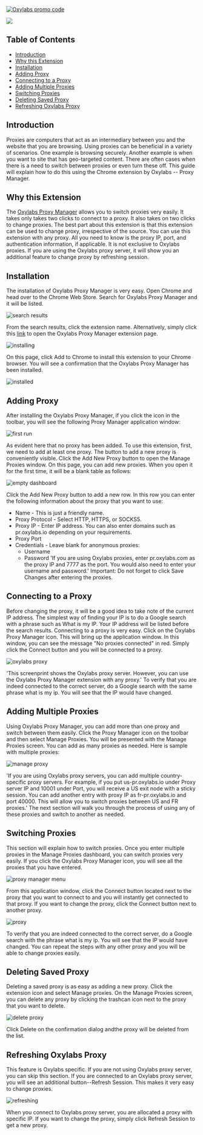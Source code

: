 
[![Oxylabs promo code](https://raw.githubusercontent.com/oxylabs/product-integrations/refs/heads/master/Affiliate-Universal-1090x275.png)](https://oxylabs.io/pages/gitoxy?utm_source=877&utm_medium=affiliate&groupid=877&utm_content=proxy-chrome-extension-github&transaction_id=102f49063ab94276ae8f116d224b67)

[![](https://dcbadge.vercel.app/api/server/eWsVUJrnG5)](https://discord.gg/GbxmdGhZjq)

## Table of Contents
- [Introduction](#introduction)
- [Why this Extension](#why-this-extension)
- [Installation](#installation)
- [Adding Proxy](#adding-proxy)
- [Connecting to a Proxy](#connecting-to-a-proxy)
- [Adding Multiple Proxies](#adding-multiple-proxies)
- [Switching Proxies](#switching-proxies)
- [Deleting Saved Proxy](#deleting-saved-proxy)
- [Refreshing Oxylabs Proxy](#refreshing-oxylabs-proxy)

## Introduction 
Proxies are computers that act as an intermediary between you and the website that you are browsing. Using proxies can be beneficial in a variety of scenarios. One example is browsing securely. Another example is when you want to site that has geo-targeted content. 
There are often cases when there is a need to switch between proxies or even turn these off. This guide will explain how to do this using the Chrome extension by Oxylabs -- Proxy Manager. 

## Why this Extension 
The [Oxylabs Proxy Manager](https://oxylabs.io/products/chrome-proxy-extension) allows you to switch proxies very easily. It takes only takes two clicks to connect to a proxy. It also takes on two clicks to change proxies. 
The best part about this extension is that this extension can be used to change proxy, irrespective of the source. You can use this extension with any proxy. All you need to know is the proxy IP, port, and authentication information, if applicable. It is not exclusive to Oxylabs proxies. 
If you are using the Oxylabs proxy server, it will show you an additional feature to change proxy by refreshing session. 

## Installation 
The installation of Oxylabs Proxy Manager is very easy. Open Chrome and head over to the Chrome Web Store. Search for Oxylabs Proxy Manager and it will be listed. 

![search results](images/Search_Results.png)

From the search results, click the extension name. 
Alternatively, simply click this [link](https://oxy.yt/ArJV) to open the Oxylabs Proxy Manager extension page.

![installing](images/InstallProxyManger.png)

On this page, click Add to Chrome to install this extension to your Chrome browser. You will see a confirmation that the Oxylabs Proxy Manager has been installed. 

![installed](images/Extension_Installed.png)


## Adding Proxy 
After installing the Oxylabs Proxy Manager, if you click the icon in the toolbar, you will see the following Proxy Manager application window:

![first run](images/First_Run.png)

As evident here that no proxy has been added. To use this extension, first, we need to add at least one proxy. 
The button to add a new proxy is conveniently visible. Click the Add New Proxy button to open the Manage Proxies window. On this page, you can add new proxies. When you open it for the first time, it will be a blank table as follows: 

![empty dashboard](images/EmptyDashboard.png)

Click the Add New Proxy button to add a new row. In this row you can enter the following information about the proxy that you want to use: 
- Name - This is just a friendly name. 
- Proxy Protocol - Select HTTP, HTTPS, or SOCKS5. 
- Proxy IP - Enter IP address. You can also enter domains such as pr.oxylabs.io depending on your requirements.
- Proxy Port 
- Credentials - Leave blank for anonymous proxies: 
  - Username 
  - Password 
'If you are using Oxylabs proxies, enter pr.oxylabs.com as the proxy IP and 7777 as the port. You would also need to enter your username and password.'
Important: Do not forget to click Save Changes after entering the proxies. 
## Connecting to a Proxy 
Before changing the proxy, it will be a good idea to take note of the current IP address. The simplest way of finding your IP is to do a Google search with a phrase such as What is my IP. 
Your IP address will be listed before the search results. 
Connecting to a proxy is very easy. Click on the Oxylabs Proxy Manager icon. This will bring up the application window. 
In this window, you can see the message "No proxies connected" in red. Simply click the Connect button and you will be connected to a proxy. 

![oxylabs proxy](images/oxylabs_proxy.png)

'This screenprint shows the Oxylabs proxy server. However, you can use the Oxylabs Proxy Manager extension with any proxy.'
To verify that you are indeed connected to the correct server, do a Google search with the same phrase what is my ip. You will see that the IP would have changed.

## Adding Multiple Proxies 
Using Oxylabs Proxy Manager, you can add more than one proxy and switch between them easily. 
Click the Proxy Manager icon on the toolbar and then select Manage Proxies. You will be presented with the Manage Proxies screen. You can add as many proxies as needed. Here is sample with multiple proxies: 

![manage proxy](images/ManageProxy.png)

'If you are using Oxylabs proxy servers, you can add multiple country-specific proxy servers. For example, if you put us-pr.oxylabs.io under Proxy server IP and 10001 under Port, you will receive a US exit node with a sticky session. You can add another entry with proxy IP as fr-pr.oxylabs.io and port 40000. This will allow you to switch proxies between US and FR proxies.'
The next section will walk you through the process of using any of these proxies and switch to another as needed. 

## Switching Proxies 
This section will explain how to switch proxies. 
Once you enter multiple proxies in the Manage Proxies dashboard, you can switch proxies very easily. If you click the Oxylabs Proxy Manager icon, you will see all the proxies that you have entered.

![proxy manager menu](images/ProxyManagerMenu.png)

From this application window, click the Connect button located next to the proxy that you want to connect to and you will instantly get connected to that proxy. 
If you want to change the proxy, click the Connect button next to another proxy. 

![proxy](images/Proxy.png)

To verify that you are indeed connected to the correct server, do a Google search with the phrase what is my ip. You will see that the IP would have changed. 
You can repeat the steps with any other proxy and you will be able to change proxies easily. 

## Deleting Saved Proxy 
Deleting a saved proxy is as easy as adding a new proxy. Click the extension icon and select Manage proxies. On the Manage Proxies screen, you can delete any proxy by clicking the trashcan icon next to the proxy that you want to delete. 

![delete proxy](images/Delete_Proxy.png)

Click Delete on the confirmation dialog andthe proxy will be deleted from the list. 

## Refreshing Oxylabs Proxy
This feature is Oxylabs specific. If you are not using Oxylabs proxy server, you can skip this section. 
If you are connected to an Oxylabs proxy server, you will see an additional button--Refresh Session. This makes it very easy to change proxies.

![refreshing](images/Refresh_Session.png)

When you connect to Oxylabs proxy server, you are allocated a proxy with specific IP. If you want to change the proxy, simply click Refresh Session to get a new proxy. 


